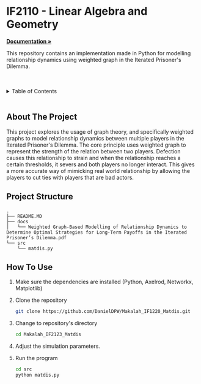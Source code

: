 # IF2110 - Linear Algebra and Geometry

<a href="https://github.com/DanielDPW/Makalah_IF1220_Matdis/tree/main/docs"><strong>Documentation »</strong></a>
<br />
</p>

This repository contains an implementation made in Python for modelling relationship dynamics using weighted graph in the Iterated Prisoner's Dilemma.

<br/>
<br/>
<details>
  <summary>Table of Contents</summary>
  <ol>
    <li>
      <a href="#about-the-project">About The Project</a>
    </li>
    <li>
      <a href="#project-structure">Project Structure</a>
    </li>
    <li>
      <a href="#how-to-use">How To Use</a>
    </li>
  </ol>
</details>
<br/>

## About The Project

This project explores the usage of graph theory, and specifically weighted graphs to model relationship dynamics between multiple players in the Iterated Prisoner's Dilemma. The core principle uses weighted graph to represent the strength of the relation between two players. Defection causes this relationship to strain and when the relationship reaches a certain thresholds, it severs and both players no longer interact. This gives a more accurate way of mimicking real world relationship by allowing the players to cut ties with players that are bad actors.



## Project Structure
```ssh
.
├── README.MD
├── docs
│   └── Weighted Graph-Based Modelling of Relationship Dynamics to Determine Optimal Strategies for Long-Term Payoffs in the Iterated Prisoner’s Dilemma.pdf
└── src
    └── matdis.py
```

## How To Use

1. Make sure the dependencies are installed (Python, Axelrod, Networkx, Matplotlib)

2. Clone the repository
    ```sh
    git clone https://github.com/DanielDPW/Makalah_IF1220_Matdis.git
    ```

3. Change to repository's directory
    ```sh
    cd Makalah_IF2123_Matdis
    ```

4. Adjust the simulation parameters.

5. Run the program
    ```sh
    cd src
    python matdis.py
    ```

